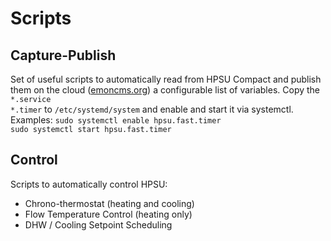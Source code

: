 # Scripts

## Capture-Publish

Set of useful scripts to automatically read from HPSU Compact and publish them on the cloud ([emoncms.org](http://emoncms.org)) a configurable list of variables.
Copy the
<code>*.service
*.timer</code>
to
<code>/etc/systemd/system</code>
and enable and start it via systemctl. Examples:
<code>sudo systemctl enable hpsu.fast.timer
sudo systemctl start hpsu.fast.timer</code>

## Control

Scripts to automatically control HPSU:
* Chrono-thermostat (heating and cooling)
* Flow Temperature Control (heating only)
* DHW / Cooling Setpoint Scheduling

